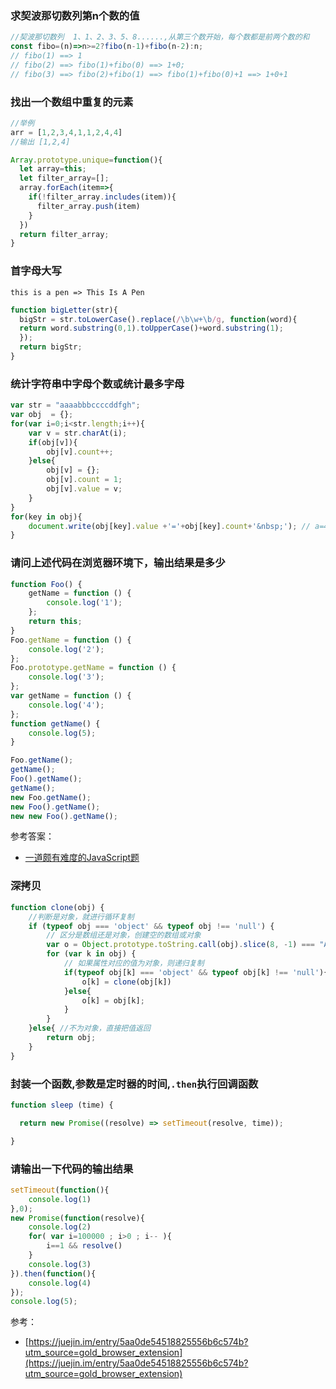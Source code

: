 ### 求契波那切数列第n个数的值

```js
//契波那切数列  1、1、2、3、5、8......,从第三个数开始，每个数都是前两个数的和
const fibo=(n)=>n>=2?fibo(n-1)+fibo(n-2):n;
// fibo(1) ==> 1
// fibo(2) ==> fibo(1)+fibo(0) ==> 1+0;
// fibo(3) ==> fibo(2)+fibo(1) ==> fibo(1)+fibo(0)+1 ==> 1+0+1
```
### 找出一个数组中重复的元素

```js
//举例
arr = [1,2,3,4,1,1,2,4,4]
//输出 [1,2,4]
```

```js
Array.prototype.unique=function(){
  let array=this;
  let filter_array=[];
  array.forEach(item=>{
    if(!filter_array.includes(item)){
      filter_array.push(item)
    }
  })
  return filter_array;
}
```

### 首字母大写

`this is a pen => This Is A Pen`

```js
function bigLetter(str){
  bigStr = str.toLowerCase().replace(/\b\w+\b/g, function(word){
  return word.substring(0,1).toUpperCase()+word.substring(1);
  });
  return bigStr; 
}

```

### 统计字符串中字母个数或统计最多字母

```js
var str = "aaaabbbccccddfgh";
var obj  = {};
for(var i=0;i<str.length;i++){
    var v = str.charAt(i);
    if(obj[v]){
        obj[v].count++;
    }else{
        obj[v] = {};
        obj[v].count = 1;
        obj[v].value = v;
    }
}
for(key in obj){
    document.write(obj[key].value +'='+obj[key].count+'&nbsp;'); // a=4  b=3  c=4  d=2  f=1  g=1  h=1
}
```

### 请问上述代码在浏览器环境下，输出结果是多少

```js
function Foo() {
    getName = function () {
        console.log('1');
    };
    return this;
}
Foo.getName = function () {
    console.log('2');
};
Foo.prototype.getName = function () {
    console.log('3');
};
var getName = function () {
    console.log('4');
};
function getName() {
    console.log(5);
}

Foo.getName();
getName();
Foo().getName();
getName();
new Foo.getName();
new Foo().getName();
new new Foo().getName();
```

参考答案：

* [一道颇有难度的JavaScript题](https://cnodejs.org/topic/5867d50d5eac96bb04d3e302)

### 深拷贝

```js
function clone(obj) {
    //判断是对象，就进行循环复制
    if (typeof obj === 'object' && typeof obj !== 'null') {
        // 区分是数组还是对象，创建空的数组或对象
        var o = Object.prototype.toString.call(obj).slice(8, -1) === "Array" ? [] : {};
        for (var k in obj) {
            // 如果属性对应的值为对象，则递归复制
            if(typeof obj[k] === 'object' && typeof obj[k] !== 'null'){
                o[k] = clone(obj[k])
            }else{
                o[k] = obj[k];
            }
        }
    }else{ //不为对象，直接把值返回
        return obj;
    }
}
```

### 封装一个函数,参数是定时器的时间,`.then`执行回调函数

```js
function sleep (time) {

  return new Promise((resolve) => setTimeout(resolve, time));

}
```

### 请输出一下代码的输出结果

```js
setTimeout(function(){
    console.log(1)
},0);
new Promise(function(resolve){
    console.log(2)
    for( var i=100000 ; i>0 ; i-- ){
        i==1 && resolve()
    }
    console.log(3)
}).then(function(){
    console.log(4)
});
console.log(5);
```

参考：

* [https://juejin.im/entry/5aa0de54518825556b6c574b?utm_source=gold_browser_extension](https://juejin.im/entry/5aa0de54518825556b6c574b?utm_source=gold_browser_extension)
